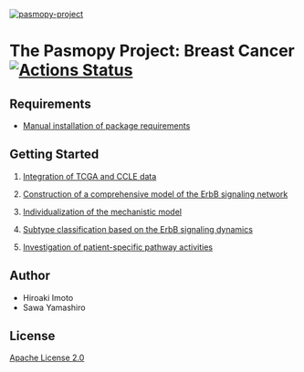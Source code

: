 [![pasmopy-project](https://repository-images.githubusercontent.com/334852660/03d74ab9-2bd2-4f90-bd9d-b0f7a71fd3f1)](https://pasmopy.readthedocs.io)

# The Pasmopy Project: Breast Cancer [![Actions Status](https://github.com/pasmopy/breast_cancer/workflows/Tests/badge.svg)](https://github.com/pasmopy/breast_cancer/actions)

## Requirements

- [Manual installation of package requirements](https://github.com/pasmopy/breast_cancer/wiki/Manual-installation-of-package-requirements)

## Getting Started

1. [Integration of TCGA and CCLE data](https://github.com/pasmopy/breast_cancer/wiki/Integration-of-TCGA-and-CCLE-data)

1. [Construction of a comprehensive model of the ErbB signaling network](https://github.com/pasmopy/breast_cancer/wiki/Construction-of-a-comprehensive-model-of-the-ErbB-signaling-network)

1. [Individualization of the mechanistic model](https://github.com/pasmopy/breast_cancer/wiki/Individualization-of-the-mechanistic-model)

1. [Subtype classification based on the ErbB signaling dynamics](https://github.com/pasmopy/breast_cancer/wiki/Subtype-classification-based-on-the-ErbB-signaling-dynamics)

1. [Investigation of patient-specific pathway activities](https://github.com/pasmopy/breast_cancer/wiki/Investigation-of-patient-specific-pathway-activities)

## Author

- Hiroaki Imoto
- Sawa Yamashiro

## License

[Apache License 2.0](LICENSE)

